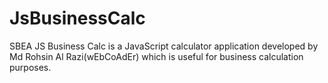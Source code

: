 # JsBusinessCalc
SBEA JS Business Calc is a JavaScript calculator application developed by Md Rohsin Al Razi(wEbCoAdEr) which is useful for business calculation purposes.
